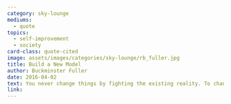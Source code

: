 ```yaml
---
category: sky-lounge
mediums:
  - quote
topics:
  - self-improvement
  - society
card-class: quote-cited
image: assets/images/categories/sky-lounge/rb_fuller.jpg
title: Build a New Model
author: Buckminster Fuller
date: 2016-04-02
text: You never change things by fighting the existing reality. To change something, build a new model that makes the existing model obsolete.
link:
---
```


